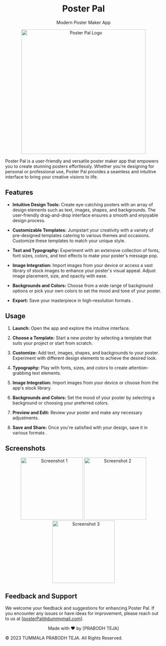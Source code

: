 
<div align="center">
  <h1>Poster Pal</h1>
  <p>Modern Poster Maker App</p>
</div>
<div align="center">
  <img src="https://firebasestorage.googleapis.com/v0/b/poster-1c733.appspot.com/o/appIcon%2Fplaystore.png?alt=media&token=1b9684e2-2c7f-4037-962a-4abfc96d96bf" alt="Poster Pal Logo" width="400">
</div>


Poster Pal is a user-friendly and versatile poster maker app that empowers you to create stunning posters effortlessly. Whether you're designing for personal or professional use, Poster Pal provides a seamless and intuitive interface to bring your creative visions to life.

## Features

- **Intuitive Design Tools:** Create eye-catching posters with an array of design elements such as text, images, shapes, and backgrounds. The user-friendly drag-and-drop interface ensures a smooth and enjoyable design process.

- **Customizable Templates:** Jumpstart your creativity with a variety of pre-designed templates catering to various themes and occasions. Customize these templates to match your unique style.

- **Text and Typography:** Experiment with an extensive collection of fonts, font sizes, colors, and text effects to make your poster's message pop.

- **Image Integration:** Import images from your device or access a vast library of stock images to enhance your poster's visual appeal. Adjust image placement, size, and opacity with ease.

- **Backgrounds and Colors:** Choose from a wide range of background options or pick your own colors to set the mood and tone of your poster.

- **Export:** Save your masterpiece in high-resolution formats .

## Usage

1. **Launch:** Open the app and explore the intuitive interface.

2. **Choose a Template:** Start a new poster by selecting a template that suits your project or start from scratch.

3. **Customize:** Add text, images, shapes, and backgrounds to your poster. Experiment with different design elements to achieve the desired look.

4. **Typography:** Play with fonts, sizes, and colors to create attention-grabbing text elements.

5. **Image Integration:** Import images from your device or choose from the app's stock library.

6. **Backgrounds and Colors:** Set the mood of your poster by selecting a background or choosing your preferred colors.

7. **Preview and Edit:** Review your poster and make any necessary adjustments.

8. **Save and Share:** Once you're satisfied with your design, save it in various formats .


## Screenshots

<div align="center">
  <!-- Add your app's screenshots here -->
  <img src="https://firebasestorage.googleapis.com/v0/b/poster-1c733.appspot.com/o/images%2F1692125597091.png?alt=media&token=0585165d-4908-4b0a-82d6-5b2025c96005
" alt="Screenshot 1" width="200">
  <img src="https://firebasestorage.googleapis.com/v0/b/poster-1c733.appspot.com/o/images%2F1691926763282.png?alt=media&token=6ae40a66-96f1-4775-81af-d393e2724507
" alt="Screenshot 2" width="200">
  <img src="https://firebasestorage.googleapis.com/v0/b/poster-1c733.appspot.com/o/images%2F1691857878558.png?alt=media&token=b375c5d2-ab21-41ca-b235-4e085858cf37
" alt="Screenshot 3" width="200">
</div>


## Feedback and Support

We welcome your feedback and suggestions for enhancing Poster Pal. If you encounter any issues or have ideas for improvement, please reach out to us at [posterPal@dummymail.com].

<div align="center">
  Made with ❤️ by [PRABODH TEJA]
</div>

© 2023 TUMMALA PRABODH TEJA. All Rights Reserved.